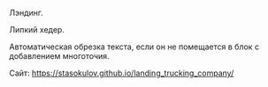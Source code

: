 Лэндинг.

Липкий хедер.

Автоматическая обрезка текста, если он не помещается в блок с добавлением многоточия.

Сайт: https://stasokulov.github.io/landing_trucking_company/
